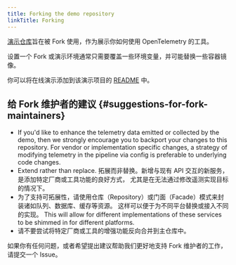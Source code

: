 ```yaml
---
title: Forking the demo repository
linkTitle: Forking
---
```


[演示仓库][demo repository]旨在被 Fork 使用，作为展示你如何使用 OpenTelemetry 的工具。

设置一个 Fork 或演示环境通常只需要覆盖一些环境变量，并可能替换一些容器镜像。

你可以将在线演示添加到该演示项目的
[README](https://github.com/open-telemetry/opentelemetry-demo/blob/main/README.md?plain=1)
中。

## 给 Fork 维护者的建议 {#suggestions-for-fork-maintainers}

- If you'd like to enhance the telemetry data emitted or collected by the demo,
  then we strongly encourage you to backport your changes to this repository.
  For vendor or implementation specific changes, a strategy of modifying
  telemetry in the pipeline via config is preferable to underlying code changes.
- Extend rather than replace. 拓展而非替换。新增与现有 API 交互的新服务，是添加特定厂商或工具功能的良好方式，
  尤其是在无法通过修改遥测实现目标的情况下。
- 为了支持可拓展性，请使用仓库（Repository）或门面（Facade）模式来封装诸如队列、数据库、缓存等资源。
  这样可以便于为不同平台替换或接入不同的实现。 This will allow for different
  implementations of these services to be shimmed in for different platforms.
- 请不要尝试将特定厂商或工具的增强功能反向合并到主仓库中。

如果你有任何问题，或者希望提出建议帮助我们更好地支持 Fork 维护者的工作，请提交一个 Issue。

[demo repository]: <{{% param repo %}}>

